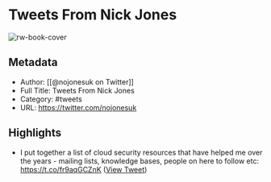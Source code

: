 # Tweets From Nick Jones

![rw-book-cover](https://pbs.twimg.com/profile_images/1272669515831222274/0LJAxhxf.jpg)

## Metadata
- Author: [[@nojonesuk on Twitter]]
- Full Title: Tweets From Nick Jones
- Category: #tweets
- URL: https://twitter.com/nojonesuk

## Highlights
- I put together a list of cloud security resources that have helped me over the years - mailing lists, knowledge bases, people on here to follow etc: https://t.co/fr9aqGCZnK ([View Tweet](https://twitter.com/nojonesuk/status/1513902176074088452))
